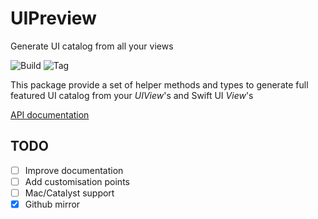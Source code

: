 # UIPreview

Generate UI catalog from all your views

![Build](https://github.com/0111b/UIPreview/workflows/Build/badge.svg)
![Tag](https://img.shields.io/github/v/tag/0111b/UIPreview)

This package provide a set of helper methods and types to generate full featured UI catalog from your *UIView*'s and Swift UI *View*'s


[API documentation](https://github.com/0111b/UIPreview/wiki)

## TODO ##

- [ ] Improve documentation
- [ ] Add customisation points
- [ ] Mac/Catalyst support
- [x] Github mirror
